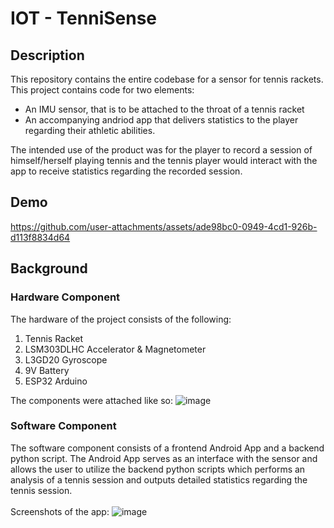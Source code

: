 # IOT - TenniSense



## Description
This repository contains the entire codebase for a sensor for tennis rackets. <br>
This project contains code for two elements:
- An IMU sensor, that is to be attached to the throat of a tennis racket
- An accompanying andriod app that delivers statistics to the player regarding their athletic abilities.

The intended use of the product was for the player to record a session of himself/herself playing
tennis and the tennis player would interact with the app to receive statistics regarding the recorded
session. 

## Demo
https://github.com/user-attachments/assets/ade98bc0-0949-4cd1-926b-d113f8834d64

## Background
### Hardware Component
The hardware of the project consists of the following:
1. Tennis Racket
3. LSM303DLHC Accelerator & Magnetometer
4. L3GD20 Gyroscope
5. 9V Battery
6. ESP32 Arduino

The components were attached like so:
![image](https://github.com/user-attachments/assets/6f1e77cc-ea38-4b93-bd5f-7afac8849e62)

### Software Component
The software component consists of a frontend Android App and a backend python script. The
Android App serves as an interface with the sensor and allows the user to utilize the backend
python scripts which performs an analysis of a tennis session and outputs detailed statistics
regarding the tennis session.<br><br>
Screenshots of the app:
![image](https://github.com/user-attachments/assets/39713d94-34e5-402a-9c19-6e638fee9140)





